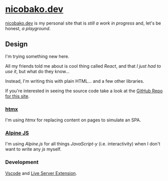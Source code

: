 # [nicobako.dev](https://nicobako.dev)

[nicobako.dev](https://nicobako.dev) is my personal site that is *still a work in progress* and, let's be honest, *a playground*.

## Design

I'm trying something new here.

All my friends told me about is cool thing called _React_, and that *I just had to use it*, but what do they know...

Instead, I'm writing this with plain HTML... and a few other libraries.

If you're interested in seeing the source code take a look at the [GitHub Repo for this site](https://github.com/nicobako/nicobako.github.io).

### [htmx](https://htmx.org/)

I'm using *htmx* for replacing content on pages to simulate an SPA.

### [Alpine JS](https://alpinejs.dev/)

I'm using *Alpine.js* for all things *JavaScript-y* (i.e. interactivity)
when I don't want to write any *js* myself.

### Development

[Vscode](https://code.visualstudio.com/) and [Live Server Extension](https://marketplace.visualstudio.com/items?itemName=ritwickdey.LiveServer).
